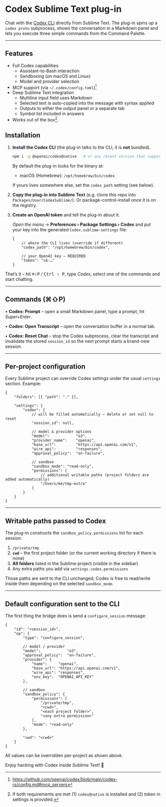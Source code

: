 # Codex Sublime Text plug-in

Chat with the [Codex CLI](https://www.npmjs.com/package/codex) directly from Sublime Text.
The plug-in spins up a `codex proto` subprocess, shows the conversation in a
Markdown panel and lets you execute three simple commands from the Command
Palette.

---

## Features

- Full Codex capabilities
    - Assistant-to-Bash interaction
    - Sandboxing (on macOS and Linux)
    - Model and provider selection
- MCP support (via `~/.codex/config.toml`)[^1]
- Deep Sublime Text integration
    - Multiline input field uses Markdown
    - Selected text is auto-copied into the message with syntax applied
    - Outputs to either the output panel or a separate tab
    - Symbol list included in answers
- Works out of the box[^2].

## Installation

1. **Install the Codex CLI** (the plug-in talks to the CLI, it is **not** bundled).

   ```bash
   npm i -g @openai/codex@native   # or any recent version that supports `proto`
   ```

   By default the plug-in looks for the binary at:

   * macOS (Homebrew): `/opt/homebrew/bin/codex`

   If yours lives somewhere else, set the `codex_path` setting (see below).

2. **Copy the plug-in into Sublime Text** (e.g. clone this repo into
   `Packages/User/CodexSublime/`).  Or package-control-install once it is on the
   registry.

3. **Create an OpenAI token** and tell the plug-in about it.

   *Open the menu* → **Preferences › Package Settings › Codex** and put your
   key into the generated `Codex.sublime-settings` file:

   ```jsonc
   {
       // where the CLI lives (override if different)
       "codex_path": "/opt/homebrew/bin/codex",

       // your OpenAI key – REQUIRED
       "token": "sk-…"
   }
   ```

That’s it – hit <kbd>⌘⇧P</kbd> / <kbd>Ctrl ⇧ P</kbd>, type *Codex*, select one of
the commands and start chatting.

---

## Commands (⌘⇧P)

• **Codex: Prompt** – open a small Markdown panel, type a prompt, hit *Super+Enter*.

• **Codex: Open Transcript** – open the conversation buffer in a normal tab.

• **Codex: Reset Chat** – stop the Codex subprocess, clear the transcript and
  invalidate the stored `session_id` so the next prompt starts a brand-new
  session.

---

## Per-project configuration

Every Sublime project can override Codex settings under the usual `settings`
section.  Example:

```jsonc
{
    "folders": [{ "path": "." }],

    "settings": {
        "codex": {
            // will be filled automatically – delete or set null to reset
            "session_id": null,

            // model & provider options
            "model":            "o3",
            "provider_name":    "openai",
            "base_url":         "https://api.openai.com/v1",
            "wire_api":         "responses",
            "approval_policy":  "on-failure",

            // sandbox
            "sandbox_mode": "read-only",
            "permissions": [
                // additional writable paths (project folders are added automatically)
                "/Users/me/tmp-extra"
            ]
        }
    }
}
```

---

## Writable paths passed to Codex

The plug-in constructs the `sandbox_policy.permissions` list for each session:

1. `/private/tmp`
2. **`cwd`** – the first project folder (or the current working directory if
   there is none)
3. **All folders** listed in the Sublime project (visible in the sidebar)
4. Any extra paths you add via `settings.codex.permissions`

Those paths are sent to the CLI unchanged; Codex is free to read/write inside
them depending on the selected `sandbox_mode`.

---

## Default configuration sent to the CLI

The first thing the bridge does is send a `configure_session` message:

```jsonc
{
    "id": "<session_id>",
    "op": {
        "type": "configure_session",

        // model / provider
        "model":            "o3",
        "approval_policy":  "on-failure",
        "provider": {
            "name":     "openai",
            "base_url": "https://api.openai.com/v1",
            "wire_api": "responses",
            "env_key":  "OPENAI_API_KEY"
        },

        // sandbox
        "sandbox_policy": {
            "permissions": [
                "/private/tmp",
                "<cwd>",
                "<each project folder>",
                "<any extra permission>"
            ],
            "mode": "read-only"
        },

        "cwd": "<cwd>"
    }
}
```

All values can be overridden per-project as shown above.

Enjoy hacking with Codex inside Sublime Text!  🚀

[^1]: https://github.com/openai/codex/blob/main/codex-rs/config.md#mcp_servers
[^2]: If both requirements are met (1) `codex@native` is installed and (2) token in settings is provided.